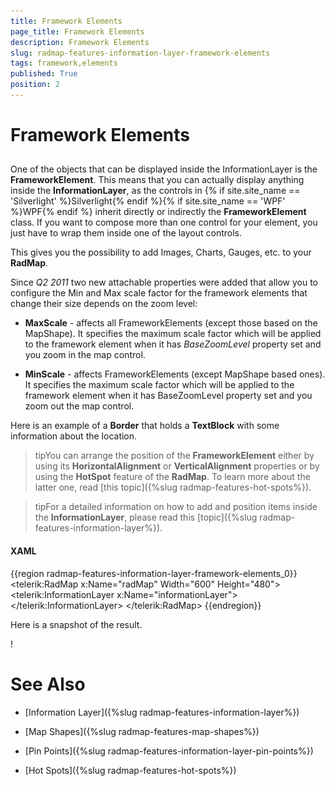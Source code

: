 ```yaml
---
title: Framework Elements
page_title: Framework Elements
description: Framework Elements
slug: radmap-features-information-layer-framework-elements
tags: framework,elements
published: True
position: 2
---
```


# Framework Elements



## 

One of the objects that can be displayed inside the InformationLayer is the __FrameworkElement__. This means that you can actually display anything inside the __InformationLayer__, as the controls in {% if site.site_name == 'Silverlight' %}Silverlight{% endif %}{% if site.site_name == 'WPF' %}WPF{% endif %} inherit directly or indirectly the __FrameworkElement__ class. If you want to compose more than one control for your element, you just have to wrap them inside one of the layout controls.

This gives you the possibility to add Images, Charts, Gauges, etc. to your __RadMap__.

Since *Q2 2011* two new attachable properties were added that allow you to configure the Min and Max scale factor for the framework elements that change their size depends on the zoom level:

* __MaxScale__ - affects all FrameworkElements (except those based on the MapShape). It specifies the maximum scale factor which will be applied to the framework element when it has *BaseZoomLevel* property set and you zoom in the map control.

* __MinScale__ - affects FrameworkElements (except MapShape based ones). It specifies the maximum scale factor which will be applied to the framework element when it has BaseZoomLevel property set and you zoom out the map control.

Here is an example of a __Border__ that holds a __TextBlock__ with some information about the location.

>tipYou can arrange the position of the __FrameworkElement__ either by using its __HorizontalAlignment__ or __VerticalAlignment__ properties or by using the __HotSpot__ feature of the __RadMap__. To learn more about the latter one, read [this topic]({%slug radmap-features-hot-spots%}).

>tipFor a detailed information on how to add and position items inside the __InformationLayer__, please read this [topic]({%slug radmap-features-information-layer%}).

#### __XAML__

{{region radmap-features-information-layer-framework-elements_0}}
	<telerik:RadMap x:Name="radMap"
	                Width="600"
	                Height="480">
	    <telerik:InformationLayer x:Name="informationLayer">
	        <Border x:Name="SofiaBorder"
	                telerik:MapLayer.BaseZoomLevel="5"
	                telerik:MapLayer.Location="42.6957539183824, 23.3327663758679"
	                telerik:MapLayer.ZoomRange="5,12"
	                HorizontalAlignment="Right"
	                VerticalAlignment="Bottom"
	                Background="#80808080"
	                BorderBrush="Black"
	                BorderThickness="1"
	                CornerRadius="2"
	                Padding="5">
	            <TextBlock Text="Sofia - the capital of Bulgaria"
	                        Foreground="#FFFFFFFF" />
	        </Border>
	    </telerik:InformationLayer>
	</telerik:RadMap>
	{{endregion}}



Here is a snapshot of the result.

\![](images/RadMap_Features_FrameworkElement_01.png)

# See Also

 * [Information Layer]({%slug radmap-features-information-layer%})

 * [Map Shapes]({%slug radmap-features-map-shapes%})

 * [Pin Points]({%slug radmap-features-information-layer-pin-points%})

 * [Hot Spots]({%slug radmap-features-hot-spots%})
